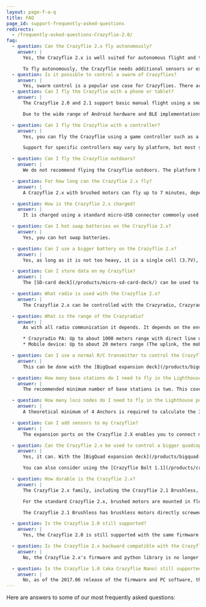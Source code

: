 ```yaml
---
layout: page-f-a-q
title: FAQ
page_id: support-frequently-asked-questions
redirects:
  - /frequently-asked-questions-Crazyflie-2.0/
faq:
  - question: Can the Crazyflie 2.x fly autonomously?
    answer: |
      Yes, the Crazyflie 2.x is well suited for autonomous flight and this is one of its most common use cases. With the right setup, it can perform a wide range of autonomous tasks in research, education, and prototyping contexts.

      To fly autonomously, the Crazyflie needs additional sensors or external positioning systems to determine its location. The {% poplink flow-deck %} is the easiest way to get started—it allows the drone to understand how it moves relative to the floor, enabling indoor autonomous flight. See the [product page](/products/flow-deck-v2/) for more information.
  - question: Is it possible to control a swarm of Crazyflies?
    answer: |
      Yes, swarm control is a popular use case for Crazyflies. There are several tools available to help you get started, including our Python library and ROS-based solutions. Many users in the community have successfully built swarm applications for research, education, and exploration. You can find examples and inspiration in our documentation, GitHub repositories, and forums.
  - question: Can I fly the Crazyflie with a phone or tablet?
    answer: |
      The Crazyflie 2.0 and 2.1 support basic manual flight using a smartphone or tablet via Bluetooth Low Energy (BLE). The Crazyflie 2.1 Brushless is not supported by the mobile apps. Most modern Android and iOS devices with BLE support should work. For detailed system requirements, refer to the app store listing.

      Due to the wide range of Android hardware and BLE implementations, compatibility may still vary between devices even if they meet the general requirements. We've published a [list of tested devices](/documentation/repository/crazyflie-android-client/master/userguides/user-instructions/#android-device-compatibility), though it is not actively maintained and should be treated as a general reference.

  - question: Can I fly the Crazyflie with a controller?
    answer: |
      Yes, you can fly the Crazyflie using a game controller such as a PlayStation or Xbox controller when connected to a computer. This setup typically requires the use of the Crazyflie Python client and a Crazyradio (PA or 2.0) for communication with the drone.

      Support for specific controllers may vary by platform, but most standard USB or Bluetooth gamepads are compatible.

  - question: Can I fly the Crazyflie outdoors?
    answer: |
      We do not recommend flying the Crazyflie outdoors. The platform has minimal protection against wind, moisture, or debris. While it is quite durable (as noted in the durability FAQ), it is not designed to handle the elements typically encountered in outdoor environments.

  - question: For how long can the Crazyflie 2.x fly?
    answer: |
      A Crazyflie 2.x with brushed motors can fly up to 7 minutes, depending on usage. The Crazyflie 2.1 Brushless version typically flies longer, with an expected flight time of up to 10 minutes, also depending on flying conditions.

  - question: How is the Crazyflie 2.x charged?
    answer: |
      It is charged using a standard micro-USB connector commonly used by smartphones. You probably have one of these cables at home. You can charge it from any USB unit that can supply 500mA, most computers and adapters do. It takes up to 40min to charge and the blue LED (M3) will tell you roughly how charged it is by how long it is lit. When it is fully lit it is fully charged.

  - question: Can I hot swap batteries on the Crazyflie 2.x?
    answer: |
      Yes, you can hot swap batteries.

  - question: Can I use a bigger battery on the Crazyflie 2.x?
    answer: |
      Yes, as long as it is not too heavy, it is a single cell (3.7V), it fits and the polarity is correct you can do so. A higher capacity battery will give you longer flight times but will decrease agility. We recommend batteries with at least 15C continuous discharge rate.

  - question: Can I store data on my Crazyflie?
    answer: |
      The [SD-card deck](/products/micro-sd-card-deck/) can be used to store configuration data for a Crazyflie. An example could be an autonomous implementation where the Crazyflie is not connected via radio. The configuration can be written to a SD-card in a computer and the SD-card is transferred to the Crazyflie before it is started. This is also a way to separate configuration from hardware/firmware and avoid flashing different firmware to Crazyflie individuals.

  - question: What radio is used with the Crazyflie 2.x?
    answer: |
      The Crazyflie 2.x can be controlled with the Crazyradio, Crazyradio PA or {% poplink crazyradio-2-0 %} from a PC or with a mobile device using Bluetooth Low Energy.

  - question: What is the range of the Crazyradio?
    answer: |
      As with all radio communication it depends. It depends on the environment, radio interference, chip production variations, etc. It also depends on if you use the Crazyradio 2.0, Crazyradio PA or a mobile device. We have done a couple of line-of-sight tests with little interference outdoor with the different configurations:

      * Crazyradio PA: Up to about 1000 meters range with direct line of sight in the 250 Kbit mode and under ideal conditions (the downlink is the main limiting factor).
      * Mobile device: Up to about 20 meters range (The uplink, the mobile device is limiting the range).

  - question: Can I use a normal R/C transmitter to control the Crazyflie 2.x?
    answer: |
      This can be done with the [BigQuad expansion deck](/products/bigquad-deck/). It's working, but not a turn-key solution.

  - question: How many base stations do I need to fly in the Lighthouse positioning system?
    answer: |
      The recommended minimum number of base stations is two. This covers a 5x5x5m area. This can be scaled up to 4 base stations.

  - question: How many loco nodes do I need to fly in the Lighthouse positioning system?
    answer: |
      A theoretical minimum of 4 Anchors is required to calculate the 3D position of a Tag, but a more realistic number is 6 to add redundancy and accuracy.

  - question: Can I add sensors to my Crazyflie?
    answer: |
      The expansion ports on the Crazyflie 2.X enables you to connect more or less any hardware you like. When prototyping the [Breakout deck](/products/breakout-deck/) is useful as you can use it to connect your Crazyflie 2.X to a breadboard and easily debug your hardware design. When satisfied with the design you can transfer it to a [prototyping deck](/products/prototyping-deck/) for a more permanent implementation.

  - question: Can the Crazyflie 2.x be used to control a bigger quadcopter?
    answer: |
      Yes, it can. With the [BigQuad expansion deck](/products/bigquad-deck/).

      You can also consider using the [Crazyflie Bolt 1.1](/products/crazyflie-bolt-1-1/) autopilot board to build a custom drone.

  - question: How durable is the Crazyflie 2.x?
    answer: |
      The Crazyflie 2.x family, including the Crazyflie 2.1 Brushless, uses the PCB as the frame, made of strong and lightweight [FR4](https://en.wikipedia.org/wiki/FR-4) material.

      For the standard Crazyflie 2.x, brushed motors are mounted in flexible motor mounts designed to absorb impact. In a crash, propellers and motor mounts are the most likely components to need replacement. Both are inexpensive and easy to replace. In testing, Crazyflie 2.x drones have survived falls from heights up to 30 meters onto concrete, with damage typically limited to the propellers, motor mounts, or motors. However, it is not unbreakable, so handle with care!

      The Crazyflie 2.1 Brushless has brushless motors directly screwed onto the PCB without separate mounts. It includes flexible landing feet or optional motor guards to help absorb impacts. The brushless motors are highly durable and are less prone to breakage, though care is recommended for optimal long-term performance.

  - question: Is the Crazyflie 2.0 still supported?
    answer: |
      Yes, the Crazyflie 2.0 is still supported with the same firmware and PC software as the Crazyflie 2.1

  - question: Is the Crazyflie 2.x backward compatible with the Crazyflie 1.0 (aka Crazyflie Nano)?
    answer: |
      No, the Crazyflie 2.x's firmware and python library is no longer backwards compatible, as of the 2017.06 release

  - question: Is the Crazyflie 1.0 (aka Crazyflie Nano) still supported?
    answer: |
      No, as of the 2017.06 release of the firmware and PC software, the Crazyflie Nano is no longer supported.
---
```


Here are answers to some of our most frequently asked questions:
